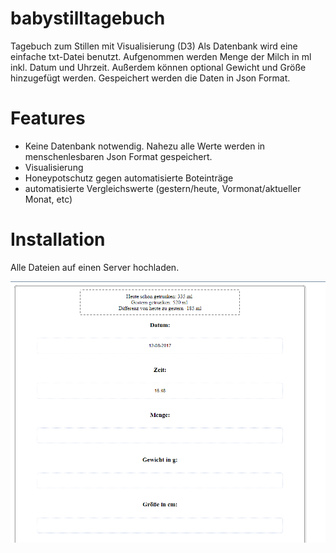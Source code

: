 # babystilltagebuch
Tagebuch zum Stillen mit Visualisierung (D3)
Als Datenbank wird eine einfache txt-Datei benutzt.
Aufgenommen werden Menge der Milch in ml inkl. Datum und Uhrzeit.
Außerdem können optional Gewicht und Größe hinzugefügt werden.
Gespeichert werden die Daten in Json Format.

# Features
- Keine Datenbank notwendig. Nahezu alle Werte werden in menschenlesbaren Json Format gespeichert.
- Visualisierung
- Honeypotschutz gegen automatisierte Boteinträge
- automatisierte Vergleichswerte (gestern/heute, Vormonat/aktueller Monat, etc)

# Installation
Alle Dateien auf einen Server hochladen. 



![Eingabefeld](https://github.com/sowoi/babystilltagebuch/blob/master/screenshot.PNG)
